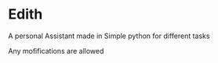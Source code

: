 # Edith

A personal Assistant made in Simple python for different tasks

Any mofifications are allowed 
